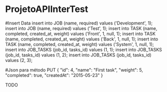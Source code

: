 # ProjetoAPIInterTest

#Insert Data
insert into JOB (name, required) values ('Development', 1);
insert into JOB (name, required) values ('Test', 1);
insert into TASK (name, completed, created_at, weight) values ('Front', 1, null, 1);
insert into TASK (name, completed, created_at, weight) values ('Back', 1, null, 1);
insert into TASK (name, completed, created_at, weight) values ('System', 1, null, 1);
insert into JOB_TASKS (job_id, tasks_id) values (1, 1);
insert into JOB_TASKS (job_id, tasks_id) values (1, 2);
insert into JOB_TASKS (job_id, tasks_id) values (2, 3);

#Json para método PUT
{
  "id": 4,
  "name": "First task",
  "weight": 5,
  "completed": true,
  "createdAt": "2015-05-23"
}

TODO
